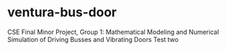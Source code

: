 # ventura-bus-door
CSE Final Minor Project, Group 1: Mathematical Modeling and Numerical Simulation of Driving Busses and Vibrating Doors
Test two